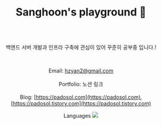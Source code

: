 <div align="center">

<h1>Sanghoon's playground 👋</h1>

<br>
<br>

백엔드 서버 개발과 인프라 구축에 관심이 있어 꾸준히 공부중 입니다.!

<br>


Email: hzyan2@gmail.com <br><br>
Portfolio: 노션 링크 <br><br>
Blog:  [https://padosol.com](https://padosol.com), [https://padosol.tistory.com](https://padosol.tistory.com)

<div>
      Languages
      <img src="https://img.shields.io/badge/java-007396?style=flat-square&logo=java&logoColor=white"/>
</div>

</div>

